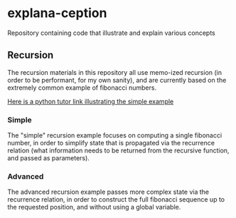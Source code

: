 # explana-ception
Repository containing code that illustrate and explain various concepts

## Recursion
The recursion materials in this repository all use memo-ized recursion (in
order to be performant, for my own sanity), and are currently based on the
extremely common example of fibonacci numbers.

[Here is a python tutor link illustrating the simple example][simple-recursion-pythontutor]

### Simple
The "simple" recursion example focuses on computing a single fibonacci number,
in order to simplify state that is propagated via the recurrence relation (what
information needs to be returned from the recursive function, and passed as
parameters).

### Advanced
The advanced recursion example passes more complex state via the recurrence
relation, in order to construct the full fibonacci sequence up to the requested
position, and without using a global variable.



[simple-recursion-pythontutor]: https://tinyurl.com/y8nr5ztl
